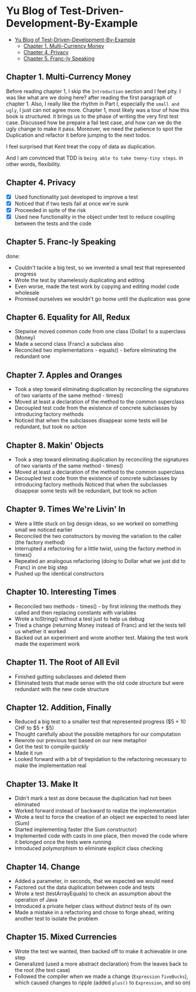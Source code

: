 # Yu Blog of Test-Driven-Development-By-Example
- [Yu Blog of Test-Driven-Development-By-Example](#yu-blog-of-test-driven-development-by-example)
  - [Chapter 1. Multi-Currency Money](#chapter-1-multi-currency-money)
  - [Chapter 4. Privacy](#chapter-4-privacy)
  - [Chapter 5. Franc-ly Speaking](#chapter-5-franc-ly-speaking)

## Chapter 1. Multi-Currency Money

Before reading chapter 1, I skip the `Introduction` section and I feel pity. I was like what are we doing here? after reading the first paragraph of chapter 1. Also, I really like the rhythm in Part I, especially the `small and ugly`, I just can not agree more. Chapter 1, most likely was a tour of how this book is structured. it brings us to the phase of writing the very first test case. Discussed how be prepare a fail test case, and how can we do the ugly change to make it pass. Moreover, we need the patience to spot the Duplication and refactor it before jumping to the next todos.

I feel surprised that Kent treat the copy of data as duplication.

And I am convinced that TDD is `being able to take teeny-tiny steps`. in other words, flexibility. 

## Chapter 4. Privacy

- [x] Used functionality just developed to improve a test
- [x] Noticed that if two tests fail at once we're sunk 
- [x] Proceeded in spite of the risk
- [x] Used new functionality in the object under test to reduce coupling between the tests and the code

## Chapter 5. Franc-ly Speaking

done:
- Couldn't tackle a big test, so we invented a small test that represented progress
- Wrote the test by shamelessly duplicating and editing
- Even worse, made the test work by copying and editing model code wholesale 
- Promised ourselves we wouldn't go home until the duplication was gone

## Chapter 6. Equality for All, Redux

- Stepwise moved common code from one class (Dollar) to a superclass (Money)
- Made a second class (Franc) a subclass also
- Reconciled two implementations - equals() - before eliminating the redundant one

## Chapter 7. Apples and Oranges

- Took a step toward eliminating duplication by reconciling the signatures of two variants of the same method - times()
- Moved at least a declaration of the method to the common superclass
- Decoupled test code from the existence of concrete subclasses by introducing factory methods 
- Noticed that when the subclasses disappear some tests will be redundant, but took no action

## Chapter 8. Makin' Objects

- Took a step toward eliminating duplication by reconciling the signatures of two variants of the same method - times()
- Moved at least a declaration of the method to the common superclass
- Decoupled test code from the existence of concrete subclasses by introducing factory methods Noticed that when the subclasses disappear some tests will be redundant, but took no action

## Chapter 9. Times We're Livin' In

- Were a little stuck on big design ideas, so we worked on something small we noticed earlier 
- Reconciled the two constructors by moving the variation to the caller (the factory method) 
- Interrupted a refactoring for a little twist, using the factory method in times()
- Repeated an analogous refactoring (doing to Dollar what we just did to Franc) in one big step
- Pushed up the identical constructors

## Chapter 10. Interesting Times
- Reconciled two methods - times() - by first inlining the methods they called and then replacing constants with variables
- Wrote a toString() without a test just to help us debug
- Tried a change (returning Money instead of Franc) and let the tests tell us whether it worked
- Backed out an experiment and wrote another test. Making the test work made the experiment work

## Chapter 11. The Root of All Evil

- Finished gutting subclasses and deleted them
- Eliminated tests that made sense with the old code structure but were redundant with the new code structure

## Chapter 12. Addition, Finally
- Reduced a big test to a smaller test that represented progress ($5 + 10 CHF to $5 + $5) 
- Thought carefully about the possible metaphors for our computation
- Rewrote our previous test based on our new metaphor
- Got the test to compile quickly
- Made it run
- Looked forward with a bit of trepidation to the refactoring necessary to make the implementation real

## Chapter 13. Make It
- Didn't mark a test as done because the duplication had not been eliminated 
- Worked forward instead of backward to realize the implementation
- Wrote a test to force the creation of an object we expected to need later (Sum)
- Started implementing faster (the Sum constructor)
- Implemented code with casts in one place, then moved the code where it belonged once the tests were running
- Introduced polymorphism to eliminate explicit class checking

## Chapter 14. Change

- Added a parameter, in seconds, that we expected we would need
- Factored out the data duplication between code and tests
- Wrote a test (testArrayEquals) to check an assumption about the operation of Java
- Introduced a private helper class without distinct tests of its own
- Made a mistake in a refactoring and chose to forge ahead, writing another test to isolate the problem

## Chapter 15. Mixed Currencies
- Wrote the test we wanted, then backed off to make it achievable in one step
- Generalized (used a more abstract declaration) from the leaves back to the root (the test case)
- Followed the compiler when we made a change (`Expression` `fiveBucks`), which caused changes to ripple (added `plus()` to `Expression`, and so on)
